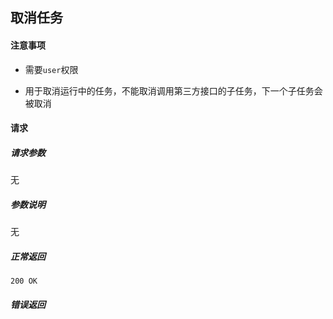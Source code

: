 ## 取消任务

#### 注意事项

- 需要`user`权限

- 用于取消运行中的任务，不能取消调用第三方接口的子任务，下一个子任务会被取消

#### 请求

##### 请求参数

无

##### 参数说明

无

##### 正常返回

```
200 OK
```

##### 错误返回
